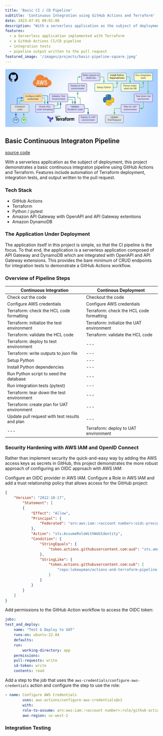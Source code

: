 ```yaml
---
title: 'Basic CI / CD Pipeline'
subtitle: 'Continuous Integration using GitHub Actions and Terraform'
date: 2023-07-01 00:01:00
description: "With a serverless application as the subject of deployment, this project demonstrates a basic continuous integraton pipeline, and features:"
features:
  - a Serverless application implemented with Terraform
  - a GitHub Actions CI/CD pipeline
  - integration tests
  - pipeline output written to the pull request
featured_image: '/images/projects/basic-pipeline-square.jpeg'
---
```


![pipeline flow chart](/images/projects/basic-pipeline-landscape.jpeg)

## Basic Continuous Integraton Pipeline

[source code](https://github.com/lukewyman/dynamodb-to-opensearch)

With a serverless application as the subject of deployment, this project demonstrates a basic continuous integraton pipeline using GitHub Actions and Terraform. Features include automation of Terraform deployment, integration tests, and output written to the pull request.

### Tech Stack

- GitHub Actions
- Terraform
- Python / pytest
- Amazon API Gateway with OpenAPI and API Gateway extentions
- Amazon DynamoDB

### The Application Under Deployment

The application itself in this project is simple, so that the CI pipeline is the focus. To that end, the application is a serverless application composed of API Gateway and DynamoDB which are integrated with OpenAPI and API Gateway extensions. This provides the bare minimum of CRUD endpoints for integration tests to demonstrate a GitHub Actions workflow.

### Overview of Pipeline Steps

| Continuous Integration                         | Continous Deployment                         |
|------------------------------------------------|----------------------------------------------|
| Check out the code                             | Checkout the code                            |
| Configure AWS credentials                      | Configure AWS credentials                    |
| Terraform: check the HCL code formatting       | Terraform: check the HCL code formatting     |
| Terraform: initialize the test environment     | Terraform: initialize the UAT environment    |
| Terraform: validate the HCL code               | Terraform: validate the HCL code             |
| Terraform: deploy to test environment          | ---                                          |
| Terraform: write outputs to json file          | ---                                          |
| Setup Python                                   | ---                                          |
| Install Python dependencies                    | ---                                          |
| Run Python script to seed the database         | ---                                          |
| Run integration tests (pytest)                 | ---                                          |
| Terraform: tear down the test environment      | ---                                          |
| Terraform: create plan for UAT environment     | ---                                          |
| Update pull request with test results and plan | ---                                          |
| ---                                            | Terraform: deploy to UAT environment         |

### Security Hardening with AWS IAM and OpenID Connect

Rather than implement security the quick-and-easy way by adding the AWS access keys as secrets in GitHub, this project demonstrates the more robust approach of configuring an OIDC approach with AWS IAM:

Configure an OIDC provider in AWS IAM.
Configure a Role in AWS IAM and add a trust relationship policy that allows access for the GitHub project:

```json
{
    "Version": "2012-10-17",
        "Statement": [
        {
            "Effect": "Allow",
            "Principal": {
                "Federated": "arn:aws:iam::<account number>:oidc-provider/token.actions.githubusercontent.com"
            },
            "Action": "sts:AssumeRoleWithWebIdentity",
            "Condition": {
                "StringEquals": {
                    "token.actions.githubusercontent.com:aud": "sts.amazonaws.com"
                },
                "StringLike": {
                    "token.actions.githubusercontent.com:sub": [
                        "repo:lukewyman/actions-and-terraform-pipeline:*"
                    ]
                }
            }
        }
    ]
}
```

Add permissions to the GitHub Action workflow to access the OIDC token:

```yaml
jobs:
test_and_deploy:
    name: "Test & Deploy to UAT"    
    runs-on: ubuntu-22.04
    defaults:
    run:
        working-directory: app
    permissions:
    pull-requests: write 
    id-token: write
    contents: read
```

Add a step to the job that uses the `aws-credentials/configure-aws-credentials` action and configure the step to use the role:

```yaml
- name: Configure AWS Credentials
        uses: aws-actions/configure-aws-credentials@v2 
        with:
        role-to-assume: arn:aws:iam::<account number>:role/github-actions
        aws-region: us-west-2
```

### Integration Testing
